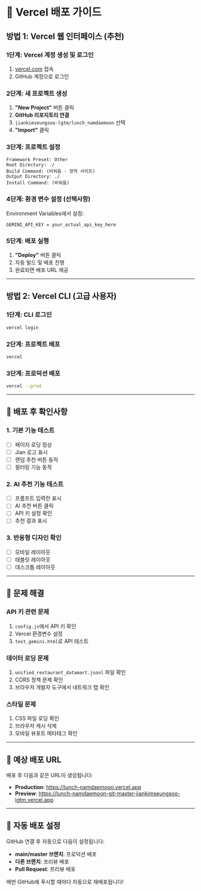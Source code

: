 # 🚀 Vercel 배포 가이드

## 방법 1: Vercel 웹 인터페이스 (추천)

### 1단계: Vercel 계정 생성 및 로그인
1. [vercel.com](https://vercel.com) 접속
2. GitHub 계정으로 로그인

### 2단계: 새 프로젝트 생성
1. **"New Project"** 버튼 클릭
2. **GitHub 리포지토리 연결**
3. `jiankimseungsoo-lgtm/lunch_namdaemoon` 선택
4. **"Import"** 클릭

### 3단계: 프로젝트 설정
```
Framework Preset: Other
Root Directory: ./
Build Command: (비워둠 - 정적 사이트)
Output Directory: ./
Install Command: (비워둠)
```

### 4단계: 환경 변수 설정 (선택사항)
Environment Variables에서 설정:
```
GEMINI_API_KEY = your_actual_api_key_here
```

### 5단계: 배포 실행
1. **"Deploy"** 버튼 클릭
2. 자동 빌드 및 배포 진행
3. 완료되면 배포 URL 제공

---

## 방법 2: Vercel CLI (고급 사용자)

### 1단계: CLI 로그인
```bash
vercel login
```

### 2단계: 프로젝트 배포
```bash
vercel
```

### 3단계: 프로덕션 배포
```bash
vercel --prod
```

---

## 🔧 배포 후 확인사항

### 1. 기본 기능 테스트
- [ ] 페이지 로딩 정상
- [ ] Jian 로고 표시
- [ ] 랜덤 추천 버튼 동작
- [ ] 필터링 기능 동작

### 2. AI 추천 기능 테스트
- [ ] 프롬프트 입력란 표시
- [ ] AI 추천 버튼 클릭
- [ ] API 키 설정 확인
- [ ] 추천 결과 표시

### 3. 반응형 디자인 확인
- [ ] 모바일 레이아웃
- [ ] 태블릿 레이아웃
- [ ] 데스크톱 레이아웃

---

## 🚨 문제 해결

### API 키 관련 문제
1. `config.js`에서 API 키 확인
2. Vercel 환경변수 설정
3. `test_gemini.html`로 API 테스트

### 데이터 로딩 문제
1. `unified_restaurant_datamart.jsonl` 파일 확인
2. CORS 정책 문제 확인
3. 브라우저 개발자 도구에서 네트워크 탭 확인

### 스타일 문제
1. CSS 파일 로딩 확인
2. 브라우저 캐시 삭제
3. 모바일 뷰포트 메타태그 확인

---

## 📱 예상 배포 URL

배포 후 다음과 같은 URL이 생성됩니다:
- **Production**: https://lunch-namdaemoon.vercel.app
- **Preview**: https://lunch-namdaemoon-git-master-jiankimseungsoo-lgtm.vercel.app

---

## 🔄 자동 배포 설정

GitHub 연결 후 자동으로 다음이 설정됩니다:
- **main/master 브랜치**: 프로덕션 배포
- **다른 브랜치**: 프리뷰 배포
- **Pull Request**: 프리뷰 배포

매번 GitHub에 푸시할 때마다 자동으로 재배포됩니다!